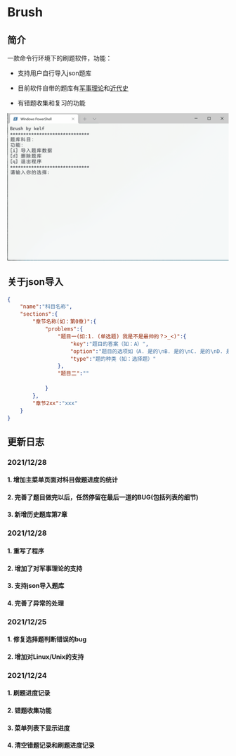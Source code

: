 # Brush

## 简介

一款命令行环境下的刷题软件，功能：

* 支持用户自行导入json题库

* 目前软件自带的题库有<u>军事理论</u>和<u>近代史</u>
* 有错题收集和复习的功能

![21.12.28](21.12.28.gif)


## 关于json导入

```json
{
    "name":"科目名称",
    "sections":{
        "章节名称(如：第0章)":{
            "problems":{
                "题目一(如:1. (单选题) 我是不是最帅的？>_<)":{
                    "key":"题目的答案（如：A）",
                    "option":"题目的选项如（A. 是的\nB. 是的\nC. 是的\nD. 是的）",
                    "type":"题的种类（如：选择题）"
                },
                "题目二":""

            }
        },
        "章节2xx":"xxx"
    }
}
```





## 更新日志

### 2021/12/28

#### 1. 增加主菜单页面对科目做题进度的统计

#### 2. 完善了题目做完以后，任然停留在最后一道的BUG(包括列表的细节)

#### 3. 新增历史题库第7章

### 2021/12/28

#### 1. 重写了程序

#### 2. 增加了对军事理论的支持

#### 3. 支持json导入题库

#### 4. 完善了异常的处理

### 2021/12/25

#### 1. 修复选择题判断错误的bug

#### 2. 增加对Linux/Unix的支持

### 2021/12/24

#### 1. 刷题进度记录

#### 2. 错题收集功能

#### 3. 菜单列表下显示进度

#### 4. 清空错题记录和刷题进度记录
